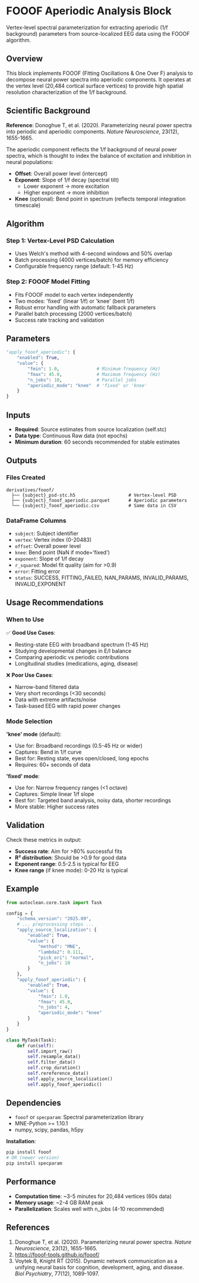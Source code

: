 # FOOOF Aperiodic Analysis Block

Vertex-level spectral parameterization for extracting aperiodic (1/f background) parameters from source-localized EEG data using the FOOOF algorithm.

## Overview

This block implements FOOOF (Fitting Oscillations & One Over F) analysis to decompose neural power spectra into aperiodic components. It operates at the vertex level (20,484 cortical surface vertices) to provide high spatial resolution characterization of the 1/f background.

## Scientific Background

**Reference**: Donoghue T, et al. (2020). Parameterizing neural power spectra into periodic and aperiodic components. *Nature Neuroscience*, 23(12), 1655-1665.

The aperiodic component reflects the 1/f background of neural power spectra, which is thought to index the balance of excitation and inhibition in neural populations:

- **Offset**: Overall power level (intercept)
- **Exponent**: Slope of 1/f decay (spectral tilt)
  - Lower exponent → more excitation
  - Higher exponent → more inhibition
- **Knee** (optional): Bend point in spectrum (reflects temporal integration timescale)

## Algorithm

### Step 1: Vertex-Level PSD Calculation
- Uses Welch's method with 4-second windows and 50% overlap
- Batch processing (4000 vertices/batch) for memory efficiency
- Configurable frequency range (default: 1-45 Hz)

### Step 2: FOOOF Model Fitting
- Fits FOOOF model to each vertex independently
- Two modes: 'fixed' (linear 1/f) or 'knee' (bent 1/f)
- Robust error handling with automatic fallback parameters
- Parallel batch processing (2000 vertices/batch)
- Success rate tracking and validation

## Parameters

```python
"apply_fooof_aperiodic": {
    "enabled": True,
    "value": {
        "fmin": 1.0,              # Minimum frequency (Hz)
        "fmax": 45.0,             # Maximum frequency (Hz)
        "n_jobs": 10,             # Parallel jobs
        "aperiodic_mode": "knee"  # 'fixed' or 'knee'
    }
}
```

## Inputs

- **Required**: Source estimates from source localization (self.stc)
- **Data type**: Continuous Raw data (not epochs)
- **Minimum duration**: 60 seconds recommended for stable estimates

## Outputs

### Files Created
```
derivatives/fooof/
  ├── {subject}_psd-stc.h5                    # Vertex-level PSD
  ├── {subject}_fooof_aperiodic.parquet       # Aperiodic parameters
  └── {subject}_fooof_aperiodic.csv           # Same data in CSV
```

### DataFrame Columns
- `subject`: Subject identifier
- `vertex`: Vertex index (0-20483)
- `offset`: Overall power level
- `knee`: Bend point (NaN if mode='fixed')
- `exponent`: Slope of 1/f decay
- `r_squared`: Model fit quality (aim for >0.9)
- `error`: Fitting error
- `status`: SUCCESS, FITTING_FAILED, NAN_PARAMS, INVALID_PARAMS, INVALID_EXPONENT

## Usage Recommendations

### When to Use

✅ **Good Use Cases**:
- Resting-state EEG with broadband spectrum (1-45 Hz)
- Studying developmental changes in E/I balance
- Comparing aperiodic vs periodic contributions
- Longitudinal studies (medications, aging, disease)

❌ **Poor Use Cases**:
- Narrow-band filtered data
- Very short recordings (<30 seconds)
- Data with extreme artifacts/noise
- Task-based EEG with rapid power changes

### Mode Selection

**'knee' mode** (default):
- Use for: Broadband recordings (0.5-45 Hz or wider)
- Captures: Bend in 1/f curve
- Best for: Resting state, eyes open/closed, long epochs
- Requires: 60+ seconds of data

**'fixed' mode**:
- Use for: Narrow frequency ranges (<1 octave)
- Captures: Simple linear 1/f slope
- Best for: Targeted band analysis, noisy data, shorter recordings
- More stable: Higher success rates

## Validation

Check these metrics in output:
- **Success rate**: Aim for >80% successful fits
- **R² distribution**: Should be >0.9 for good data
- **Exponent range**: 0.5-2.5 is typical for EEG
- **Knee range** (if knee mode): 0-20 Hz is typical

## Example

```python
from autoclean.core.task import Task

config = {
    "schema_version": "2025.09",
    # ... preprocessing steps ...
    "apply_source_localization": {
        "enabled": True,
        "value": {
            "method": "MNE",
            "lambda2": 0.111,
            "pick_ori": "normal",
            "n_jobs": 10
        }
    },
    "apply_fooof_aperiodic": {
        "enabled": True,
        "value": {
            "fmin": 1.0,
            "fmax": 45.0,
            "n_jobs": 4,
            "aperiodic_mode": "knee"
        }
    }
}

class MyTask(Task):
    def run(self):
        self.import_raw()
        self.resample_data()
        self.filter_data()
        self.crop_duration()
        self.rereference_data()
        self.apply_source_localization()
        self.apply_fooof_aperiodic()
```

## Dependencies

- `fooof` or `specparam`: Spectral parameterization library
- MNE-Python >= 1.10.1
- numpy, scipy, pandas, h5py

**Installation**:
```bash
pip install fooof
# OR (newer version)
pip install specparam
```

## Performance

- **Computation time**: ~3-5 minutes for 20,484 vertices (60s data)
- **Memory usage**: ~2-4 GB RAM peak
- **Parallelization**: Scales well with n_jobs (4-10 recommended)

## References

1. Donoghue T, et al. (2020). Parameterizing neural power spectra. *Nature Neuroscience*, 23(12), 1655-1665.
2. https://fooof-tools.github.io/fooof/
3. Voytek B, Knight RT (2015). Dynamic network communication as a unifying neural basis for cognition, development, aging, and disease. *Biol Psychiatry*, 77(12), 1089-1097.